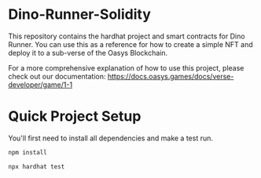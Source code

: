 # Dino-Runner-Solidity
This repository contains the hardhat project and smart contracts for Dino Runner.
You can use this as a reference for how to create a simple NFT and deploy it to a sub-verse of the Oasys Blockchain.

For a more comprehensive explanation of how to use this project, please check out our documentation:
https://docs.oasys.games/docs/verse-developer/game/1-1

# Quick Project Setup
You'll first need to install all dependencies and make a test run.
```sh
npm install

npx hardhat test
```
